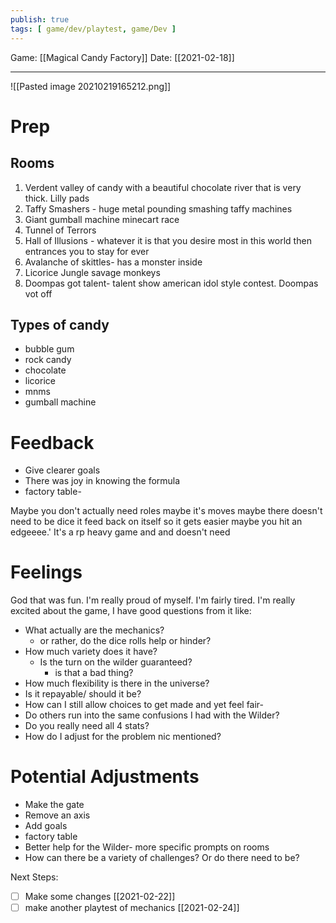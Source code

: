 ```yaml
---
publish: true
tags: [ game/dev/playtest, game/Dev ]
---
```


Game: [[Magical Candy Factory]]
Date: [[2021-02-18]]

---

![[Pasted image 20210219165212.png]]

# Prep
## Rooms
1. Verdent valley of candy with a beautiful chocolate river that is very thick. Lilly pads
2. Taffy Smashers - huge metal pounding smashing taffy machines
3. Giant gumball machine minecart race 
4. Tunnel of Terrors
5. Hall of Illusions - whatever it is that you desire most in this world then entrances you to stay for ever
6. Avalanche of skittles- has a monster inside
7. Licorice Jungle savage monkeys
8. Doompas got talent- talent show american idol style contest. Doompas vot off


## Types of candy
- bubble gum
- rock candy
- chocolate
- licorice
- mnms
- gumball machine


# Feedback
- Give clearer goals
- There was joy in knowing the formula
- factory table- 

Maybe you don't actually need roles
maybe it's moves
maybe there doesn't need to be dice
it feed back on itself so it gets easier
maybe you hit an edgeeee.'
It's a rp heavy game and and doesn't need

# Feelings
God that was fun. I'm really proud of myself. I'm fairly tired.
I'm really excited about the game, I have good questions from it like:
- What actually are the mechanics?
	- or rather, do the dice rolls help or hinder?
- How much variety does it have?
	- Is the turn on the wilder guaranteed?
		- is that a bad thing?
- How much flexibility is there in the universe?
- Is it repayable/ should it be?
- How can I still allow choices to get made and yet feel fair-
- Do others run into the same confusions I had with the Wilder?
- Do you really need all 4 stats?
- How do I adjust for the problem nic mentioned?

# Potential Adjustments
- Make the gate
- Remove an axis
- Add goals
- factory table
- Better help for the Wilder- more specific prompts on rooms
- How can there be a variety of challenges? Or do there need to be?

Next Steps:
- [ ] Make some changes [[2021-02-22]]
- [ ] make another playtest of mechanics [[2021-02-24]]